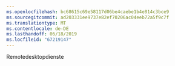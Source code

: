 ```yaml
---
ms.openlocfilehash: bc68615c69e58117d06be4caebe1b4e814c3bce9
ms.sourcegitcommit: ad203331ee9737e82ef70206ac04eeb72a5f9c7f
ms.translationtype: MT
ms.contentlocale: de-DE
ms.lasthandoff: 06/18/2019
ms.locfileid: "67219147"
---
```

Remotedesktopdienste
